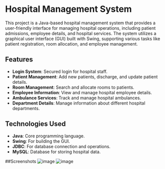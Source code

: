 # Hospital Management System

This project is a Java-based hospital management system that provides a user-friendly interface for managing hospital operations, including patient admissions, employee details, and hospital services. The system utilizes a graphical user interface (GUI) built with Swing, supporting various tasks like patient registration, room allocation, and employee management.

## Features

- **Login System**: Secured login for hospital staff.
- **Patient Management**: Add new patients, discharge, and update patient details.
- **Room Management**: Search and allocate rooms to patients.
- **Employee Information**: View and manage hospital employee details.
- **Ambulance Services**: Track and manage hospital ambulances.
- **Department Details**: Manage information about different hospital departments.

## Technologies Used

- **Java**: Core programming language.
- **Swing**: For building the GUI.
- **JDBC**: For database connection and operations.
- **MySQL**: Database for storing hospital data.

##Screenshots
![image](https://github.com/user-attachments/assets/e1d8b165-1359-46eb-8df1-9ebb875bff48)
![image](https://github.com/user-attachments/assets/b120fc82-21d8-401d-91e6-7e2e0f11e0c3)


